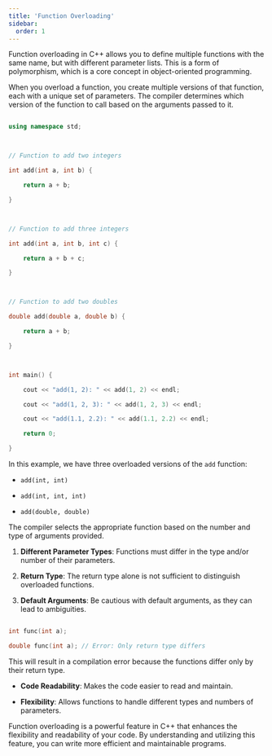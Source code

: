 ```yaml
---
title: 'Function Overloading'
sidebar:
  order: 1
---
```


 Function overloading in C++ allows you to define multiple functions with the same name, but with different parameter lists. This is a form of polymorphism, which is a core concept in object-oriented programming.





When you overload a function, you create multiple versions of that function, each with a unique set of parameters. The compiler determines which version of the function to call based on the arguments passed to it.





```cpp

using namespace std;



// Function to add two integers

int add(int a, int b) {

    return a + b;

}



// Function to add three integers

int add(int a, int b, int c) {

    return a + b + c;

}



// Function to add two doubles

double add(double a, double b) {

    return a + b;

}



int main() {

    cout << "add(1, 2): " << add(1, 2) << endl;

    cout << "add(1, 2, 3): " << add(1, 2, 3) << endl;

    cout << "add(1.1, 2.2): " << add(1.1, 2.2) << endl;

    return 0;

}

```



In this example, we have three overloaded versions of the `add` function:

- `add(int, int)`

- `add(int, int, int)`

- `add(double, double)`



The compiler selects the appropriate function based on the number and type of arguments provided.





1. **Different Parameter Types**: Functions must differ in the type and/or number of their parameters.

2. **Return Type**: The return type alone is not sufficient to distinguish overloaded functions.

3. **Default Arguments**: Be cautious with default arguments, as they can lead to ambiguities.





```cpp

int func(int a);

double func(int a); // Error: Only return type differs

```



This will result in a compilation error because the functions differ only by their return type.





- **Code Readability**: Makes the code easier to read and maintain.

- **Flexibility**: Allows functions to handle different types and numbers of parameters.



Function overloading is a powerful feature in C++ that enhances the flexibility and readability of your code. By understanding and utilizing this feature, you can write more efficient and maintainable programs.